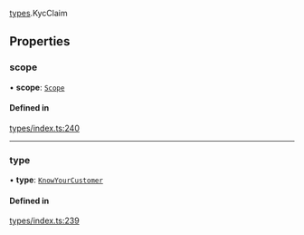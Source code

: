 [types](../../Modules/Types/Types.md).KycClaim

## Properties

### scope

• **scope**: [`Scope`](Scope.md)

#### Defined in

[types/index.ts:240](https://github.com/PolymeshAssociation/polymesh-sdk/blob/15be87e8/src/types/index.ts#L240)

___

### type

• **type**: [`KnowYourCustomer`](../../Enums/Types/ClaimType.md#knowyourcustomer)

#### Defined in

[types/index.ts:239](https://github.com/PolymeshAssociation/polymesh-sdk/blob/15be87e8/src/types/index.ts#L239)
